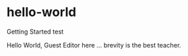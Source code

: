 # hello-world
Getting Started test

Hello World, Guest Editor here ... brevity is the best teacher.
